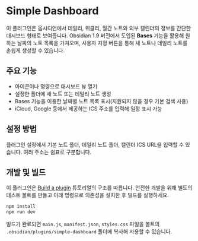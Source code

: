 # Simple Dashboard

이 플러그인은 옵시디언에서 데일리, 위클리, 월간 노트와 외부 캘린더의 정보를 간단한 대시보드 형태로 보여줍니다. Obsidian 1.9 버전에서 도입된 **Bases** 기능을 활용해 원하는 날짜의 노트 목록을 가져오며, 사용자 지정 버튼을 통해 새 노트나 데일리 노트를 손쉽게 생성할 수 있습니다.

## 주요 기능

- 아이콘이나 명령으로 대시보드 뷰 열기
- 설정한 폴더에 새 노트 또는 데일리 노트 생성
- Bases 기능을 이용한 날짜별 노트 목록 표시(지원되지 않을 경우 기본 검색 사용)
- iCloud, Google 등에서 제공하는 ICS 주소를 입력해 일정 표시 가능

## 설정 방법

플러그인 설정에서 기본 노트 폴더, 데일리 노트 폴더, 캘린더 ICS URL을 입력할 수 있습니다. 여러 주소는 쉼표로 구분합니다.

## 개발 및 빌드

이 플러그인은 [Build a plugin](https://docs.obsidian.md/Plugins/Getting+started/Build+a+plugin) 튜토리얼의 구조를 따릅니다. 안전한 개발을 위해 별도의 테스트 볼트를 만들고 아래 명령으로 의존성을 설치한 후 빌드를 실행하세요.

```bash
npm install
npm run dev
```

빌드가 완료되면 `main.js`, `manifest.json`, `styles.css` 파일을 볼트의 `.obsidian/plugins/simple-dashboard` 폴더에 복사해 사용할 수 있습니다.

